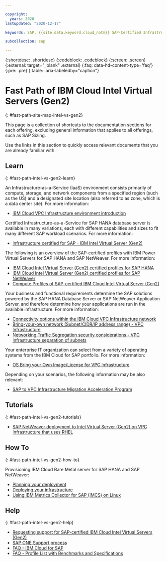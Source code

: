 ```yaml
---

copyright:
  years: 2020
lastupdated: "2020-12-17"

keywords: SAP, {{site.data.keyword.cloud_notm}} SAP-Certified Infrastructure, {{site.data.keyword.ibm_cloud_sap}}, SAP Workloads

subcollection: sap

---
```


{:shortdesc: .shortdesc}
{:codeblock: .codeblock}
{:screen: .screen}
{:external: target="_blank" .external}
{:faq: data-hd-content-type='faq'}
{:pre: .pre}
{:table: .aria-labeledby="caption"}


# Fast Path of IBM Cloud Intel Virtual Servers (Gen2)
{: #fast-path-site-map-intel-vs-gen2}

This page is a collection of shortcuts to the documentation sections for each offering, excluding general information that applies to all offerings, such as SAP Sizing.

Use the links in this section to quickly access relevant documents that you are already familiar with.


## Learn
{: #fast-path-intel-vs-gen2-learn}

An Infrastructure-as-a-Service (IaaS) environment consists primarily of compute, storage, and network components from a specified region (such as the US) and a designated site location (also referred to as zone, which is a data center site). For more information:
- [IBM Cloud VPC Infrastructure environment introduction](/ddocs/sap?topic=sap-vpc-env-introduction)


Certified Infrastructure-as-a-Service for SAP HANA database server is available in many variations, each with different capabilities and sizes to fit many different SAP workload scenarios. For more information:
- [Infrastructure certified for SAP - IBM Intel Virtual Server (Gen2)](/docs/sap?topic=sap-iaas-offerings#iaas-intel-vs)


The following is an overview of the SAP-certified profiles with IBM Power Virtual Servers for SAP HANA and SAP NetWeaver. For more information:
- [IBM Cloud Intel Virtual Server (Gen2) certified profiles for SAP HANA](/docs/sap?topic=sap-hana-iaas-offerings-profiles-intel-vs-vpc)
- [IBM Cloud Intel Virtual Server (Gen2) certified profiles for SAP NetWeaver](/docs/sap?topic=sap-nw-iaas-offerings-profiles-intel-vs-vpc)
- [Compute Profiles of SAP-certified IBM Cloud Intel Virtual Server (Gen2)](/docs/sap?topic=sap-compute-os-design-considerations#compute-vs-vpc)


Your business and functional requirements determine the SAP solutions powered by the SAP HANA Database Server or SAP NetWeaver Application Server, and therefore determine how your applications are run in the available infrastructure. For more information:
- [Connectivity options within the IBM Cloud VPC Infrastructure network](/docs/sap?topic=sap-determine-access#determine-access-connectivity-options-vpc)
- [Bring-your-own network (Subnet/CIDR/IP address range) - VPC Infrastructure](/docs/sap?topic=sap-networking-design-considerations#network-connectivity-byo-vpc)
- [Networking Traffic Segregation security considerations - VPC Infrastructure separation of subnets](/docs/sap?topic=sap-networking-design-considerations#network-security-vpc-separate-subnets)


Your enterprise IT organization can select from a variety of operating systems from the IBM Cloud for SAP portfolio. For more information:
- [OS Bring your Own Image/License for VPC Infrastructure](/docs/sap?topic=sap-compute-os-design-considerations#os-byol)


Depending on your scenarios, the following information may be also relevant:
- [SAP to VPC Infrastructure Migration Acceleration Program](/docs/sap?topic=sap-cloud-migration-acceleration-program)


## Tutorials
{: #fast-path-intel-vs-gen2-tutorials}

- [SAP NetWeaver deployment to Intel Virtual Server (Gen2) on VPC Infrastructure that uses RHEL](/docs/sap?topic=sap-quickstudy-vs-gen2-netweaver-rhel)


## How To
{: #fast-path-intel-vs-gen2-how-to}

Provisioning IBM Cloud Bare Metal server for SAP HANA and SAP NetWeaver:
- [Planning your deployment](/docs/sap?topic=sap-vs-planning-items)
- [Deploying your infrastructure](/docs/sap?topic=sap-vs-set-up-infrastructure)
- [Using IBM Metrics Collector for SAP (IMCS) on Linux](/docs/sap?topic=sap-ibm-metrics-collector-for-sap-linux)


## Help
{: #fast-path-intel-vs-gen2-help}

- [Requesting support for SAP-certified IBM Cloud Intel Virtual Servers (Gen2)](/docs/sap?topic=sap-help-support#ibm-cloud-support-case)
- [SAP ONE Support process](/docs/sap?topic=sap-help-support#sap-one-support)
- [FAQ - IBM Cloud for SAP](/docs/sap?topic=sap-faq-ibm-cloud-for-sap)
- [FAQ - Profile List with Benchmarks and Specifications](/docs/sap?topic=sap-faq-profile-specs)

